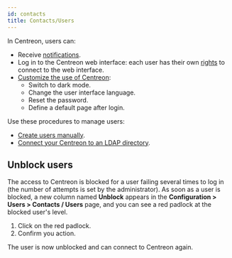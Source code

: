 ```yaml
---
id: contacts
title: Contacts/Users
---
```


In Centreon, users can:

- Receive [notifications](../../alerts-notifications/notif-configuration.md).
- Log in to the Centreon web interface: each user has their own [rights](../../administration/access-control-lists.md) to connect to the web interface.
- [Customize the use of Centreon](./customization.md):
  - Switch to dark mode.
  - Change the user interface language.
  - Reset the password.
  - Define a default page after login.

Use these procedures to manage users:
- [Create users manually](contacts-create.md).
- [Connect your Centreon to an LDAP directory](../../administration/parameters/ldap.md).

## Unblock users

The access to Centreon is blocked for a user failing several times to log in (the number of attempts is set by the administrator). As soon as a user is blocked, a new column named **Unblock** appears in the **Configuration > Users > Contacts / Users** page, and you can see a red padlock at the blocked user's level.

1. Click on the red padlock.
2. Confirm you action.

The user is now unblocked and can connect to Centreon again.
